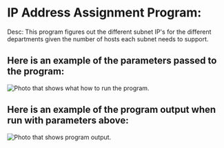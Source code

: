 <h1>IP Address Assignment Program:</h1>
<p>Desc: This program figures out the different subnet IP's for the different departments given the number of hosts each subnet needs to support.</p>

<h2>Here is an example of the parameters passed to the program:</h2>
<image src="Photos/codeSample.PNG" alt="Photo that shows what how to run the program." />


<h2>Here is an example of the program output when run with parameters above:</h2>
<image src="Photos/outputExample.PNG" alt="Photo that shows program output." />
